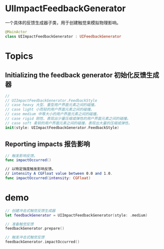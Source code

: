 # UIImpactFeedbackGenerator

一个具体的反馈生成器子类，用于创建触觉来模拟物理影响。

```swift
@MainActor
class UIImpactFeedbackGenerator : UIFeedbackGenerator
```

# Topics

## Initializing the feedback generator 初始化反馈生成器

```swift
//
// UIImpactFeedbackGenerator.FeedbackStyle
// case heavy 大型、重型用户界面元素之间的碰撞。
// case light 小而轻的用户界面元素之间的碰撞。
// case medium 中等大小的用户界面元素之间的碰撞。
// case rigid 刚性、表现出少量压缩或弹性的用户界面元素之间的碰撞。
// case soft 柔软的用户界面元素之间的碰撞，表现出大量的压缩或弹性。
init(style: UIImpactFeedbackGenerator.FeedbackStyle)
```

## Reporting impacts 报告影响

```swift
// 触发影响反馈。
func impactOccurred()

// 以特定强度触发影响反馈。
// intensity A CGFloat value between 0.0 and 1.0.
func impactOccurred(intensity: CGFloat)
```

# demo

```swift
// 创建冲击式触觉反馈生成器
let feedbackGenerator = UIImpactFeedbackGenerator(style: .medium)

// 准备触觉反馈
feedbackGenerator.prepare()

// 触发冲击式触觉反馈
feedbackGenerator.impactOccurred()
```